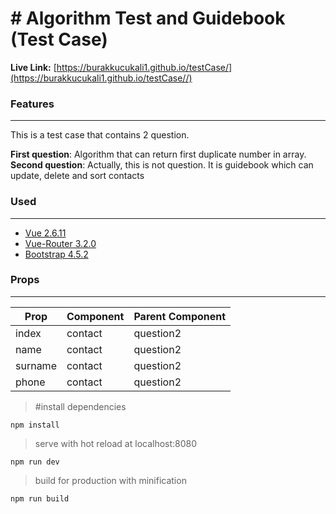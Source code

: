 # # Algorithm Test and Guidebook (Test Case)
**Live Link:** [https://burakkucukali1.github.io/testCase/](https://burakkucukali1.github.io/testCase//)

### Features
<hr>

This is a test case that contains 2 question.

**First question**: Algorithm that can return first duplicate number in array.
**Second question**: Actually, this is not question. It is guidebook which can update, delete and sort contacts



### Used
<hr>

 - [Vue 2.6.11](https://github.com/vuejs/vue)
 - [Vue-Router 3.2.0](https://github.com/vuejs/vue-router)
 - [Bootstrap 4.5.2](https://www.npmjs.com/package/bootstrap)

 
 ### Props
 <hr>
 
 |Prop|Component|Parent Component|
 |--|--|--|
 |index|contact|question2|
 |name|contact|question2|
 |surname|contact|question2|
 |phone|contact|question2|

   > #install dependencies
 
    npm install
>serve with hot reload at localhost:8080

    npm run dev
>build for production with minification

    npm run build

    
